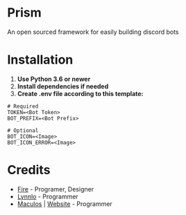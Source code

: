 # Prism
An open sourced framework for easily building discord bots

# Installation
1. **Use Python 3.6 or newer**
2. **Install dependencies if needed**
3. **Create .env file according to this template:**

```
# Required
TOKEN=<Bot Token>
BOT_PREFIX=<Bot Prefix>

# Optional
BOT_ICON=<Image>
BOT_ICON_ERROR=<Image>
```


# Credits
- [Fire](https://github.com/DevFireRBLX) - Programer, Designer
- [Lynnlo](https://github.com/lynnlo) - Programmer
- [Maculos](https://github.com/maculos) | [Website](https://maculos.dev/) - Programmer